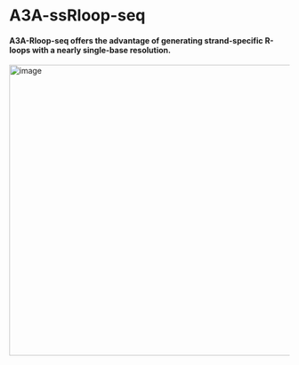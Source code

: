 # A3A-ssRloop-seq

#### A3A-Rloop-seq offers the advantage of generating strand-specific R-loops with a nearly single-base resolution.


<img width="524" alt="image" src="https://github.com/chufuyun/A3A-ssDNA-seq/assets/88359419/eb54e9bb-9148-4c26-b9e1-43194df388d3">

